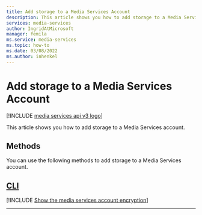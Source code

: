 ```yaml
---
title: Add storage to a Media Services Account
description: This article shows you how to add storage to a Media Services account.
services: media-services
author: IngridAtMicrosoft
manager: femila
ms.service: media-services
ms.topic: how-to
ms.date: 03/08/2022
ms.author: inhenkel
---
```

# Add storage to a Media Services Account

[!INCLUDE [media services api v3 logo](./includes/v3-hr.md)]

<!-- NOTE: The following are in the includes folder and are reused in other How To articles. All task based content should be in the includes folder with the task- prefix prepended to the file name. -->

This article shows you how to add storage to a Media Services account.

## Methods

You can use the following methods to add storage to a Media Services account.

## [CLI](#tab/cli/)

[!INCLUDE [Show the media services account encryption](./includes/task-add-account-storage-cli.md)]

---
